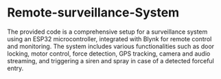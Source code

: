 # Remote-surveillance-System 
The provided code is a comprehensive setup for a surveillance system using an ESP32 microcontroller, integrated with Blynk for remote control and monitoring. The system includes various functionalities such as door locking, motor control, force detection, GPS tracking, camera and audio streaming, and triggering a siren and spray in case of a detected forceful entry.

